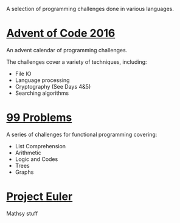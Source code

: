 A selection of programming challenges done in various languages.

# [Advent of Code 2016](http://adventofcode.com)

An advent calendar of programming challenges.

The challenges cover a variety of techniques, including:
* File IO
* Language processing
* Cryptography (See Days 4&5)
* Searching algorithms


# [99 Problems](https://ocaml.org/learn/tutorials/99problems.html)

A series of challenges for functional programming covering:
* List Comprehension
* Arithmetic
* Logic and Codes
* Trees
* Graphs

# [Project Euler](https://projecteuler.net/archives)

Mathsy stuff
